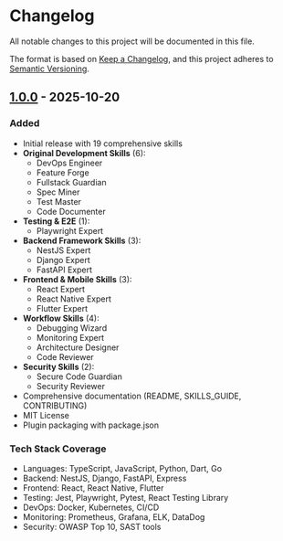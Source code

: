 # Changelog

All notable changes to this project will be documented in this file.

The format is based on [Keep a Changelog](https://keepachangelog.com/en/1.0.0/),
and this project adheres to [Semantic Versioning](https://semver.org/spec/v2.0.0.html).

## [1.0.0] - 2025-10-20

### Added
- Initial release with 19 comprehensive skills
- **Original Development Skills** (6):
  - DevOps Engineer
  - Feature Forge
  - Fullstack Guardian
  - Spec Miner
  - Test Master
  - Code Documenter
- **Testing & E2E** (1):
  - Playwright Expert
- **Backend Framework Skills** (3):
  - NestJS Expert
  - Django Expert
  - FastAPI Expert
- **Frontend & Mobile Skills** (3):
  - React Expert
  - React Native Expert
  - Flutter Expert
- **Workflow Skills** (4):
  - Debugging Wizard
  - Monitoring Expert
  - Architecture Designer
  - Code Reviewer
- **Security Skills** (2):
  - Secure Code Guardian
  - Security Reviewer
- Comprehensive documentation (README, SKILLS_GUIDE, CONTRIBUTING)
- MIT License
- Plugin packaging with package.json

### Tech Stack Coverage
- Languages: TypeScript, JavaScript, Python, Dart, Go
- Backend: NestJS, Django, FastAPI, Express
- Frontend: React, React Native, Flutter
- Testing: Jest, Playwright, Pytest, React Testing Library
- DevOps: Docker, Kubernetes, CI/CD
- Monitoring: Prometheus, Grafana, ELK, DataDog
- Security: OWASP Top 10, SAST tools

[1.0.0]: https://github.com/jeffallan/claude-skills/releases/tag/v1.0.0
